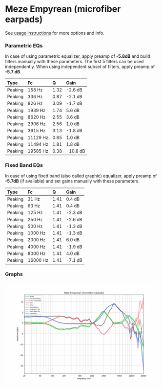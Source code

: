 # Meze Empyrean (microfiber earpads)
See [usage instructions](https://github.com/jaakkopasanen/AutoEq#usage) for more options and info.

### Parametric EQs
In case of using parametric equalizer, apply preamp of **-5.8dB** and build filters manually
with these parameters. The first 5 filters can be used independently.
When using independent subset of filters, apply preamp of **-5.7 dB**.

| Type    | Fc       |    Q | Gain     |
|:--------|:---------|:-----|:---------|
| Peaking | 158 Hz   | 1.32 | -2.6 dB  |
| Peaking | 336 Hz   | 0.87 | -2.1 dB  |
| Peaking | 826 Hz   | 3.09 | -1.7 dB  |
| Peaking | 1939 Hz  | 1.74 | 5.6 dB   |
| Peaking | 8620 Hz  | 2.55 | 3.6 dB   |
| Peaking | 2906 Hz  | 2.56 | 1.0 dB   |
| Peaking | 3615 Hz  | 3.13 | -1.8 dB  |
| Peaking | 11129 Hz | 0.65 | 1.0 dB   |
| Peaking | 11494 Hz | 1.81 | 1.8 dB   |
| Peaking | 19585 Hz | 0.38 | -10.8 dB |

### Fixed Band EQs
In case of using fixed band (also called graphic) equalizer, apply preamp of **-5.7dB**
(if available) and set gains manually with these parameters.

| Type    | Fc       |    Q | Gain    |
|:--------|:---------|:-----|:--------|
| Peaking | 31 Hz    | 1.41 | 0.4 dB  |
| Peaking | 63 Hz    | 1.41 | 0.4 dB  |
| Peaking | 125 Hz   | 1.41 | -2.3 dB |
| Peaking | 250 Hz   | 1.41 | -2.6 dB |
| Peaking | 500 Hz   | 1.41 | -1.3 dB |
| Peaking | 1000 Hz  | 1.41 | -1.3 dB |
| Peaking | 2000 Hz  | 1.41 | 6.0 dB  |
| Peaking | 4000 Hz  | 1.41 | -1.9 dB |
| Peaking | 8000 Hz  | 1.41 | 4.0 dB  |
| Peaking | 16000 Hz | 1.41 | -7.1 dB |

### Graphs
![](./Meze%20Empyrean%20(microfiber%20earpads).png)
